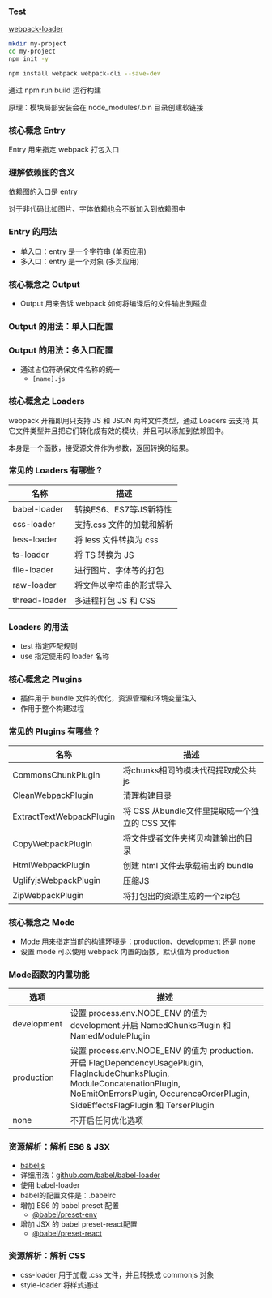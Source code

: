 ### Test

[webpack-loader](https://github.com/jerryOnlyZRJ/webpack-loader)

```sh
mkdir my-project
cd my-project
npm init -y

npm install webpack webpack-cli --save-dev
```

通过 npm run build 运行构建

原理：模块局部安装会在 node_modules/.bin 目录创建软链接 

### 核心概念 Entry

Entry 用来指定 webpack 打包入口

### 理解依赖图的含义

依赖图的入口是 entry

对于非代码比如图片、字体依赖也会不断加入到依赖图中

### Entry 的用法
* 单入口：entry 是一个字符串 (单页应用)
* 多入口：entry 是一个对象 (多页应用)

### 核心概念之 Output
* Output 用来告诉 webpack 如何将编译后的文件输出到磁盘

### Output 的用法：单入口配置

### Output 的用法：多入口配置
* 通过占位符确保文件名称的统一
  * `[name].js`

### 核心概念之 Loaders
webpack 开箱即用只支持 JS 和 JSON 两种文件类型，通过 Loaders 去支持
其它文件类型并且把它们转化成有效的模块，并且可以添加到依赖图中。

本身是一个函数，接受源文件作为参数，返回转换的结果。

### 常见的 Loaders 有哪些？
|名称|描述|
|---|----|
|babel-loader|转换ES6、ES7等JS新特性|
|css-loader|支持.css 文件的加载和解析|
|less-loader|将 less 文件转换为 css|
|ts-loader|将 TS 转换为 JS|
|file-loader|进行图片、字体等的打包|
|raw-loader|将文件以字符串的形式导入|
|thread-loader|多进程打包 JS 和 CSS|

### Loaders 的用法
* test 指定匹配规则
* use 指定使用的 loader 名称

### 核心概念之 Plugins
* 插件用于 bundle 文件的优化，资源管理和环境变量注入
* 作用于整个构建过程

### 常见的 Plugins 有哪些？
|名称|描述|
|---|----|
|CommonsChunkPlugin|将chunks相同的模块代码提取成公共js|
|CleanWebpackPlugin|清理构建目录|
|ExtractTextWebpackPlugin|将 CSS 从bundle文件里提取成一个独立的 CSS 文件|
|CopyWebpackPlugin|将文件或者文件夹拷贝构建输出的目录|
|HtmlWebpackPlugin|创建 html 文件去承载输出的 bundle|
|UglifyjsWebpackPlugin|压缩JS|
|ZipWebpackPlugin|将打包出的资源生成的一个zip包|

### 核心概念之 Mode
* Mode 用来指定当前的构建环境是：production、development 还是 none
* 设置 mode 可以使用 webpack 内置的函数，默认值为 production

### Mode函数的内置功能
|选项|描述|
|---|----|
|development|设置 process.env.NODE_ENV 的值为 development.开启 NamedChunksPlugin 和 NamedModulePlugin|
|production|设置 process.env.NODE_ENV 的值为 production.开启 FlagDependencyUsagePlugin, FlagIncludeChunksPlugin, ModuleConcatenationPlugin, NoEmitOnErrorsPlugin, OccurenceOrderPlugin, SideEffectsFlagPlugin 和 TerserPlugin|
|none|不开启任何优化选项|

### 资源解析：解析 ES6 & JSX
* [babeljs](https://babeljs.io/docs/en/)
* 详细用法：[github.com/babel/babel-loader](https://github.com/babel/babel-loader)
* 使用 babel-loader
* babel的配置文件是：.babelrc
* 增加 ES6 的 babel preset 配置
  * [@babel/preset-env](https://babeljs.io/docs/en/babel-preset-env)
* 增加 JSX 的 babel preset-react配置
  * [@babel/preset-react](https://babeljs.io/docs/en/babel-preset-react)

### 资源解析：解析 CSS
* css-loader 用于加载 .css 文件，并且转换成 commonjs 对象
* style-loader 将样式通过 <style> 标签插入到 head 中
* [style-loader](https://github.com/webpack-contrib/style-loader)
* [css-loader](https://github.com/webpack-contrib/css-loader)

### 资源解析：解析 Less 和 Sass
* [less-loader](https://github.com/webpack-contrib/less-loader)
  * The less-loader requires less as peerDependency.
* [sass-loader](https://github.com/webpack-contrib/sass-loader)
  * The sass-loader requires you to install either Node Sass or Dart Sass on your own (more documentation you can find below). 

### 资源解析：解析图片
* [file-loader](https://github.com/webpack-contrib/file-loader)
* 用于处理文件

### 资源解析：解析字体
* file-loader 也可以解析字体

### 资源解析：使用 url-loader
* url-loader 也可以处理图片和字体
* 可以设置较小资源自动 base64
* [url-loader](https://github.com/webpack-contrib/url-loader)

### Webpack 中的文件监听
* 文件监听是在发现源码变化时，自动重新构建出新的输出文件
* webpack 开启监听模式，有两种方式
  * 启动 webpack 命令时，带上 --watch 参数
  * 在配置 webpack.config.js 中设置 watch:true
  * 唯一缺陷：每次需要手动刷新浏览器

### 文件监听的原理分析
* 轮询判断文件的最后编辑时间
* 某个文件发生了变化，并不会立刻告诉监听者，而是先缓存起来，等 aggregateTimeout
```js
module.export = {
  // 默认为 false, 也就是不监听
  watch: true
  // 只有开启监听模式，watchOptions 才有意义
  watchOptions: {
    //默认为空，不监听的文件或文件夹，支持正则匹配
    ignored: /node_modules/,
    //监听到变化后会等 300ms 再去执行，默认 300ms 
    aggregateTimeout: 300,
    // 判断文件是否发生变化是通过不停询问系统指定文件有没有变化实现的，默认每秒问 1000 次
    poll: 1000
  }
}
```

### 热更新: webpack-dev-server
* WDS 不刷新浏览器
* WDS 不输出文件，而是放在内存中
* 使用 HotModuleReplacementPlugin 插件
* [hot-module-replacement](https://webpack.js.org/guides/hot-module-replacement/)

### 热更新: 使用 webpack-dev-middleware
* WDM 将 webpack 输出的文件传输给服务器
* 适用于灵活的定制场景

### 热更新的原理分析
* Webpack Compile: 将 JS 编译成 Bundle
* HMR Server: 将热更新的文件输出给 HMR Runtime
* Bundle Server: 提供文件在浏览器中的访问
* HMR Runtime: 会被注入到浏览器，更新文件变化
* bundle.js: 构建输出的文件

### 什么是文件指纹
* 打包后输出的文件名的后缀
* 版本管理
* 对于没有修改的文件，也可以继续使用

### 文件指纹如何生成
* Hash: 和整个项目的构建相关，只要项目文件有修改，整个项目构建的 hash 值就会更改
* Chunkhash：和 webpack 打包的 chunk 有关，不同的 entry 会有不同的 chunkhash 值
* Contenthash: 根据文件内容来定义 hash，文件内容不变，则 contenthash 不变 

### JS 的文件指纹设置
* 设置 output 的 filename, 使用 [chunkhash]

### CSS 的文件指纹设置
* 设置 MiniCssExtractPlugin 的 filename, 使用 [contenthash]
* [mini-css-extract-plugin](https://github.com/webpack-contrib/mini-css-extract-plugin)

### 图片的文件指纹设置
* 设置 file-loader 的name，使用 [hash]

|占位符名称|含义|
|---|----|
|[ext]|资源后缀名|
|[name]|文件名称|
|[path]|文件的相对路径|
|[folder]|文件所在的文件夹|
|[name]|文件名称|
|[contenthash]|文件的内容hash, 默认是 md5 生成|
|[hash]|文件的内容hash, 默认是 md5 生成|
|[emoji]|一个随机的指代文件内容的 emoj|


### 代码压缩
* HTML 压缩
* CSS 压缩
* JS 压缩

### JS 文件的压缩
* 内置了 uglifyjs-webpack-plugin

### CSS 文件的压缩
* 使用 optimize-css-assets-webpack-plugin
  * [optimize-css-assets-webpack-plugin](https://github.com/NMFR/optimize-css-assets-webpack-plugin)
* 同时使用 cssnano

### html 文件的压缩
* 修改 html-webpack-plugin，设置压缩参数
  * [html-webpack-plugin](https://github.com/jantimon/html-webpack-plugin)

### 自动清理构建目录
* 避免构建前每次都需要手动删除 dist
* 使用 [clean-webpack-plugin](https://github.com/johnagan/clean-webpack-plugin)
  * 默认删除 output 指定的目录

### CSS3 的属性为什么需要前缀？
* Trident(-ms)
* Geko(-moz)
* Webkit(-webkit)
* Presto(-o)

### PostCSS 插件 autoprefixer 自动补齐 CSS3 前缀
* [https://github.com/postcss/postcss](https://github.com/postcss/postcss)
* [https://postcss.org](https://postcss.org)
* 使用 autoprefixer
* 根据 Can I Use 规则[Can I Use](https://caniuse.com)

### rem 是什么？
* W3C 对 rem 的定义：font-size of the root element
* rem 和 px 的对比
  * rem 是相对单位
  * px 是绝对单位

### 移动端 CSS px 自动转换成 rem
* 使用 [px2rem-loader](https://github.com/Jinjiang/px2rem-loader)
* 页面渲染时计算根元素的 font-size 值
  * 可以使用手淘的 [lib-flexible](https://github.com/amfe/lib-flexible) 库

### 资源内联的意义
* 代码层面
  * 页面框架的初始化版本
  * 上报相关打点
  * css 内联避免页面闪动
* 请求层面：减少 HTTP 网络请求
  * 小图片或者字体内联(url-loader)

### HTML 和 JS 的内联
* raw-loader(0.5.1) 内联 html
  * ${ require('raw-loader!./meta.html') }
* raw-loader 内联 js
  * <script>${ require('raw-loader!../../node_modules/lib-flexible/flexible.js') }</script>

### CSS 内联
* 方案一：借助 style-loader
* 方案二：html-inline-css-webpack-plugin

### 多页面应用(MPA)概念
* 每一次页面跳转的时候，后台服务器都会返回一个新的 html 文档，这种类型的网站也就是多页网站，也叫做多页应用。

### 多页面打包思路
* 每个页面对应一个 entry，一个 html-webpack-plugin
* 缺点：每次新增或删除页面需要改 webpack 配置

### 多页面打包通用方案
* 动态获取 entry 和设置 html-webpack-plugin 数量
* 利用 glob.sync 
  * [Glob](https://github.com/isaacs/node-glob)
  * entry: glob.sync(path.join(__dirname, './src/*/index.js')),

### 使用 sourcemap
* 作用：通过 source map 定位到源码
  * source map科普文：[JavaScript Source Map 详解](http://www.ruanyifeng.com/blog/2013/01/javascript_source_map.html)

* 开发环境开启，线上环境关闭
 * 线上排查问题的时候可以将 sourcemap 上传到错误监控系统里面去

### Source map 关键字
* eval: 使用 eval 包裹模块代码
* source map: 产生 .map 文件
* cheap: 不包含列信息
* inline: 将 .map 作为 DataURL 嵌入，不单独生成 .map 文件
* module: 包含 loader 和 sourcemap

### Source Map 类型
[devtool](https://webpack.js.org/configuration/devtool/#devtool)

### 基础库的分离
* 思路：将 react、react-dom 基础包通过 cdn 引入，不打入 bundle 中
* 方法：使用 [html-webpack-externals-plugin](https://github.com/mmiller42/html-webpack-externals-plugin)

### 利用 SplitChunksPlugin 进行公共脚本分离
* Webpack4 内置，替代 CommonsChunkPlugin 插件
* chunks 参数说明
  * async 异步引入的库进行分离（默认）
  * initial 同步引入的库进行分离
  * all 所有引入的库进行分离（推荐）
* [SplitChunksPlugin](https://webpack.js.org/plugins/split-chunks-plugin/)
  * test: 匹配出需要分离的包
  * minChunks: 设置最小引用次数为 2 次
  * minSize：分离的包的体积大小（至少）

### tree shaking(摇树优化)
* 概念：1 个模块可能有多个方法，只要其中的某个方法使用到了
* 则整个文件都会被打到 bundle 里面去，tree shaking 就是
* 只把用到的方法打入 bundle，没用到的方法会 uglify 阶段被擦除掉

* 使用：webpack 默认支持，在 .babelrc 里设置 modules：false 即可
  * production mode 的情况下默认开启

* 要求：必须是 ES6 的语法，CJS 的方式不支持

### DCE(Elimination)
* 代码不会被执行，不可到达
* 代码执行结果不会被用到
* 代码只会影响死变量（只写不读）

### Tree-shaking 原理
* 利用 ES6 模块的特点
  * 只能作为模块顶层的语句出现
  * import 的模块名只能是字符串常量
  * import binding 是 immutable 的
代码擦除：uglify 阶段删除无用代码

### 现象：构建后的代码存在大量闭包代码
* 会导致什么问题
  * 大量函数闭包包裹代码，导致代码体积增大（模块越多越明显）
  * 运行代码时创建的函数作用域越多，内存开销大

### 模块转换分析
* 结论
  * 被 webpack 转换后的模块会带上一层包裹
  * import 会被转换成 __webpack_require

### 进一步分析 webpack 的模块机制
* 打包出来的是一个 IIFE（匿名闭包）
* modules 是一个数组，每一项是一个模块初始化函数
* __webpack_require 用来加载模块，返回 module.exports
* 通过 WEBPACK_REQUIER_METHOD(0) 启动程序

### Scope Hoisting 原理
* 原理：将所有模块的代码按照引用顺序放在一个函数作用域里，然后适当的重命名一些变量以防止变量名的冲突
* 对比：通过 scope hoisting 可以减少函数声明代码和内存开销

### Scope Hoisting 使用
* webpack mode 为 production 默认开启
* 必须是 ES6 语法，CJS 不支持
* new webpack.optimize.ModuleConcatenationPlugin()--> webpack 4 production mode 默认开启

### 代码分割的意义
* 对于大型的 Web 应用来讲，将所有的代码都放在一个文件中显然是不够有效的，特别是当你的某些代码块是在某些特殊的时候才会被使用到。webpack 有个功能是将你的代码分割成 chunks (语块)，当代码运行到需要它们的时候再进行加载。
* 适用场景
  * 抽离相同代码到一个共享块
  * 脚本懒加载，使得初始下载的代码更小

### 懒加载 JS 脚本的方式
* CommonJS: require.entrue
* ES6：动态 import (目前还没有原生支持，需要 babel 转换)

### 如何使用动态 import?
* 安装 babel 插件
* [@babel/plugin-syntax-dynamic-import](https://babeljs.io/docs/en/babel-plugin-syntax-dynamic-import)

### ESLint 如何执行落地？
* 和 CI/CD 系统集成
* 和 webpack 集成

### 本地开发阶段增加 precommit 钩子
* 安装 husky
* 增加 npm script, 通过 lint-staged 增量检查修改的文件

### Webpack 与 ESLint 集成
* 一开始就用了 ESLint
* 使用 eslint-loader, 构建时检查 JS 规范
* [eslint-config-airbnb](https://www.npmjs.com/package/eslint-config-airbnb)
* [eslint-loader](https://github.com/webpack-contrib/eslint-loader)
* [babel-eslint](https://github.com/babel/babel-eslint)

### Webpack 打包库和文件
* webpack 除了可以用来打包应用，也可以用来打包 js
* 实现一个大整数加法库的打包
  * 需要打包压缩版和非压缩版
  * 支持 AMD/CJS/ESM 模块引入
  * 可以直接通过 script 引入
  * library: 指定库的全局变量
  * libraryTarget: 支持库引入的方式
  * [output.libraryTarget](https://webpack.js.org/configuration/output/#outputlibrarytarget)
  * [terser-webpack-plugin](https://github.com/webpack-contrib/terser-webpack-plugin)

### Webpack ssr 打包存在的问题
* 浏览器的全局变量（Node.js 中没有 document, window)
  * 组件适配：将不兼容的组件根据打包环境进行适配
  * 请求适配：将 fetch 或者 ajax 发送请求的写法改成 isomorphic-fetch 或者 axios

* 样式问题（Node.js 无法解析 css）
  * 方案1：服务端打包通过 ignore-loader 忽略掉 CSS 解析
  * 方案2：将 style-loader 替换成 isomorphic-style-loader

### 如何解决样式不显示的问题
* 使用打包出来的浏览器端 html 为模版
* 设置占位符，动态插入组件

### 首屏数据如何处理
* 服务端获取数据
* 替换占位符

### 统计信息 stats
|Preset|Alternative|Description|
|---|----|----|
|"errors-only"|none|只在发生错误时输出|
|"minimal"|none|只在发生错误或有新的编译时输出|
|"none"|false|没有输出|
|"normal"|true|标准输出|
|"verbose"|none|全部输出|

### 如何优化命令行的构建日志
* 使用 [friendly-errors-webpack-plugin](https://github.com/geowarin/friendly-errors-webpack-plugin)
  * success: 构建成功的日志提示
  * warining：构建警告的日志提示
  * error：构建报错的日志提示
* stats 设置成 errors-only

### 如何判断构建是否成功？
* 在 CI/CD 的 pipline 或者发布系统需要知道当前的构建状态
* 每次构建完成后输入 echo $? 获取错误码

### 构建异常和中断处理
* webpack 4 之前的版本构建失败不会抛出错误码（error code）
* Node.js 中的 process.exit 规范
  * 0 表示成功完成，回调函数中，err 为 null
  * 非 0 表示执行失败，回调函数中，err 不为 null，err.code 就是传给 exit 的数字

### 如何主动捕获并处理构建错误？
* compiler 在每次构建结束后会触发 done 这个 hook
* process.exit 主动处理构建报错

### 构建配置抽离成 npm 包的意义
* 通用性
  *业务开发者无需关注构建配置
  * 统一团队构建脚本
* 可维护性
  * 构建配置合理拆分
  * README 文档、ChangeLog 文档等
* 质量
  * 冒烟测试、单元测试、测试覆盖率
  * 持续集成

### 构建配置管理的可选方案
* 通过多个配置文件管理不同环境的构建，webpack --config 参数进行控制
* 将构建配置设计成一个库，比如：hjs-webpack、Neutrino、webpack-blocks
* 抽成一个工具进行管理，比如：create-react-app，kyt，nwb
* 将所有的配置放在一个文件，通过 --env 参数控制分支选择

### 构建配置包设计
通过多个配置文件管理不同环境的 webpack 配置
* 基础配置：webpack.base.js
* 开发环境：webpack.dev.js
* 生产环境：webpack.prod.js
* SSR环境：webpack.ssr.js

抽离成一个 npm 包统一管理
* 规范：Git commit 日志、README、ESLint 规范、Semver 规范
* 质量：冒烟测试、单元测试、测试覆盖率和CI

### 通过 webpack-merge 组合配置

### 功能模块设计
* 构建包功能设计
  * 基础配置：WEBPACK.BASE.JS
    * 资源解析
      1. 解析 ES6
      2. 解析 React
      3. 解析 CSS
      4. 解析 Less
      5. 解析图片
      6. 解析字体 
    * 样式增强
      * CSS 前缀补齐
      * CSS px 转换成 rem 
    * 目录清理
    * 多页面打包
    * 命令行信息显示优化
    * 错误捕获和处理
    * CSS 提取成一个单独的文件
  * 开发阶段配置：WEBPACK.DEV.JS
    * 代码热更新
      1. CSS 热更新
      2. JS 热更新
    * sourcemap
  * 生产阶段配置：WEBPACK.PROD.JS
    * 代码压缩
    * 文件指纹
    * Tree Shaking
    * Scope Hoisting
    * 速度优化
      * 基础包 CDN
    * 体积优化
      * 代码分割
  * SSR 配置：WEBPACK.SSR.JS
    * output 的 libraryTarget 设置
    * CSS 解析 ignore